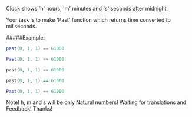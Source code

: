Clock shows 'h' hours, 'm' minutes and 's' seconds after midnight.

Your task is to make 'Past' function which returns time converted to miliseconds.

#####Example:

```javascript
past(0, 1, 1) == 61000
```
```csharp
Past(0, 1, 1) == 61000
```
```python
past(0, 1, 1) == 61000
```
```ruby
past(0, 1, 1) == 61000
```
```java
Past(0, 1, 1) == 61000
```

Note! h, m and s will be only Natural numbers! 
Waiting for translations and Feedback! Thanks!
